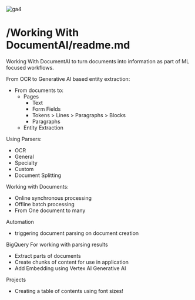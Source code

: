 ![ga4](https://www.google-analytics.com/collect?v=2&tid=G-6VDTYWLKX6&cid=1&en=page_view&sid=1&dl=statmike%2Fvertex-ai-mlops%2FWorking+With+DocumentAI&dt=readme.md)

# /Working With DocumentAI/readme.md

Working With DocumentAI to turn documents into information as part of ML focused workflows.

From OCR to Generative AI based entity extraction:
- From documents to:
    - Pages
        - Text
        - Form Fields
        - Tokens > Lines > Paragraphs > Blocks
        - Paragraphs
    - Entity Extraction
    
Using Parsers:
- OCR
- General
- Specialty
- Custom
- Document Splitting

Working with Documents:
- Online synchronous processing
- Offline batch processing
- From One document to many

Automation
- triggering document parsing on document creation

BigQuery For working with parsing results
- Extract parts of documents
- Create chunks of content for use in application
- Add Embedding using Vertex AI Generative AI

Projects
- Creating a table of contents using font sizes!